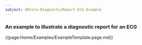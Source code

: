 ```yaml
---
subject: UKCore-DiagnosticReport-ECG-Example
---
```

### An example to illustrate a diagnostic report for an ECG

{{page:Home/Examples/ExampleTemplate.page.md}}